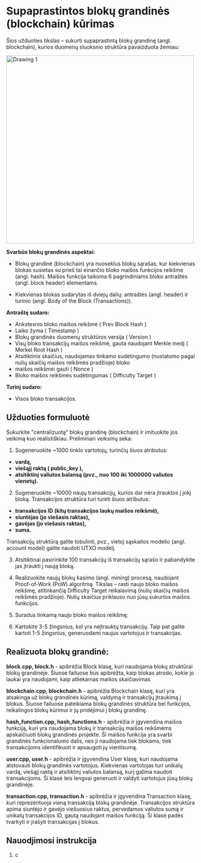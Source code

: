 #  Supaprastintos blokų grandinės (blockchain) kūrimas

Šios užduoties tikslas – sukurti supaprastintą blokų grandinę (angl. blockchain), kurios duomenų sluoksnio struktūra pavaizduota
žemiau:

<img width="500" alt="Drawing 1" src="https://github.com/user-attachments/assets/1c228cb7-f59a-4fb0-8c32-44fa634e9660">

**Svarbūs blokų grandinės aspektai:**

* Blokų grandinė (blockchain) yra nuoseklus blokų sąrašas, kur kiekvienas blokas susietas su prieš tai einančio bloko maišos
funkcijos reikšme (angl. hash). Maišos funkcija taikoma 6 pagrindiniams bloko antraštės (angl. block header) elementams.

* Kiekvienas blokas sudarytas iš dviejų dalių: antraštės (angl. header) ir turinio (angl. Body of the Block (Transactions)).

**Antraštę sudaro:**

* Ankstesnio bloko maišos reikšmė ( Prev Block Hash )
* Laiko žyma ( Timestamp )
* Blokų grandinės duomenų struktūros versija ( Version )
* Visų bloko transakcijų maišos reikšmė, gauta naudojant Merkle medį ( Merkel Root Hash )
* Atsitiktinis skaičius, naudojamas tinkamo sudėtingumo (nustatomo pagal nulių skaičių maišos reikšmės pradžioje) bloko
* maišos reikšmei gauti ( Nonce )
* Bloko maišos reikšmės sudėtingumas ( Difficulty Target )

**Turinį sudaro:**

* Visos bloko transakcijos.

## Užduoties formuluotė

Sukurkite "centralizuotą" blokų grandinę (blockchain) ir imituokite jos veikimą kuo realistiškiau. Preliminari veiksmų seka:

1. Sugeneruokite ~1000 tinklo vartotojų, turinčių šiuos atributus:

+ **vardą,**
+ **viešąjį raktą ( public_key ),**
+ **atsitiktinį valiutos balansą (pvz., nuo 100 iki 1000000 valiutos vienetų).**

2.  Sugeneruokite ~10000 naujų transakcijų, kurios dar nėra įtrauktos į jokį bloką. Transakcijos struktūra turi turėti šiuos atributus:

+ **transakcijos ID (kitų transakcijos laukų maišos reikšmė),**
+ **siuntėjas (jo viešasis raktas),**
+ **gavėjas (jo viešasis raktas),**
+ **suma.**

Transakcijų struktūrą galite tobulinti, pvz., vietoj sąskaitos modelio (angl. account model) galite naudoti UTXO modelį.

3.  Atsitiktinai pasirinkite 100 transakcijų iš transakcijų sąrašo ir pabandykite jas įtraukti į naują bloką.

4.  Realizuokite naujų blokų kasimo (angl. mining) procesą, naudojant Proof-of-Work (PoW) algoritmą. Tikslas – rasti naujo bloko
maišos reikšmę, atitinkančią Difficulty Target reikalavimą (nulių skaičių maišos reikšmės pradžioje). Nulių skaičius priklauso
nuo jūsų sukurtos maišos funkcijos.

5. Suradus tinkamą naujo bloko maišos reikšmę:

6. Kartokite 3-5 žingsnius, kol yra neįtrauktų transakcijų. Taip pat galite kartoti 1-5 žingsnius, generuodami naujus vartotojus ir
transakcijas.
## Realizuota blokų grandinė:

**block.cpp, block.h** - apibrėžia Block klasę, kuri naudojama blokų struktūrai blokų grandinėje. Šiuose failuose bus apibrėžta, kaip blokas atrodo, kokie jo laukai yra naudojami, kaip atliekamas maišos skaičiavimas

**blockchain.cpp, blockchain.h** - apibrėžia Blockchain klasę, kuri yra atsakinga už blokų grandinės kūrimą, valdymą ir transakcijų įtraukimą į blokus. Šiuose failuose pateikiama blokų grandinės struktūra bei funkcijos, reikalingos blokų kūrimui ir jų pridėjimui į blokų grandinę.

**hash_function.cpp, hash_functions.h** - apibrėžia ir įgyvendina maišos funkciją, kuri yra naudojama blokų ir transakcijų maišos reikšmėms apskaičiuoti blokų grandinės projekte. Ši maišos funkcija yra svarbi grandinės funkcionalumo dalis, nes ji naudojama tiek blokams, tiek transakcijoms identifikuoti ir apsaugoti jų vientisumą.

**user.cpp, user.h** - apibrėžia ir įgyvendina User klasę, kuri naudojama atstovauti blokų grandinės vartotojus. Kiekvienas vartotojas turi unikalų vardą, viešąjį raktą ir atsitiktinį valiutos balansą, kurį galima naudoti transakcijoms. Ši klasė leis lengvai generuoti ir valdyti vartotojus jūsų blokų grandinėje.

**transaction.cpp, transaction.h** - apibrėžia ir įgyvendina Transaction klasę, kuri reprezentuoja vieną transakciją blokų grandinėje. Transakcijos struktūra apima siuntėjo ir gavėjo viešuosius raktus, pervedamos valiutos sumą ir unikalų transakcijos ID, gautą naudojant maišos funkciją. Ši klasė padės tvarkyti ir įrašyti transakcijas į blokus.

## Nauodjimosi instrukcija

1. c
